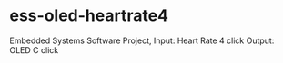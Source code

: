 # ess-oled-heartrate4
Embedded Systems Software Project, Input: Heart Rate 4 click Output: OLED C click
